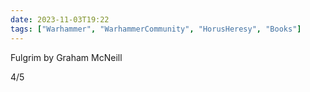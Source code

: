 ```yaml
---
date: 2023-11-03T19:22
tags: ["Warhammer", "WarhammerCommunity", "HorusHeresy", "Books"]
---
```

Fulgrim by Graham McNeill

4/5
